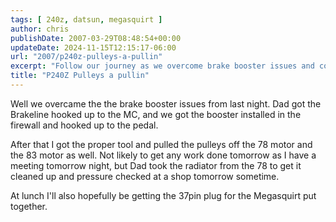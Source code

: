 ```yaml
---
tags: [ 240z, datsun, megasquirt ]
author: chris
publishDate: 2007-03-29T08:48:54+00:00
updateDate: 2024-11-15T12:15:17-06:00
url: "2007/p240z-pulleys-a-pullin"
excerpt: "Follow our journey as we overcome brake booster issues and continue revamping our project car. Keeping progress on track despite everyday challenges."
title: "P240Z Pulleys a pullin"
---
```


Well we overcame the the brake booster issues from last night. Dad got the Brakeline hooked up to the MC, and we got the booster installed in the firewall and hooked up to the pedal.

After that I got the proper tool and pulled the pulleys off the 78 motor and the 83 motor as well. Not likely to get any work done tomorrow as I have a meeting tomorrow night, but Dad took the radiator from the 78 to get it cleaned up and pressure checked at a shop tomorrow sometime.

At lunch I'll also hopefully be getting the 37pin plug for the Megasquirt put together.
